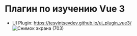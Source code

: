 # Плагин по изучению Vue 3
- UI Plugin: https://tesvintsevdev.github.io/ui_plugin_vue3/
![Снимок экрана (703)](https://user-images.githubusercontent.com/83923244/160173451-bdfb1ea4-8cd3-4161-99b8-2bd0bb0ea24d.png)
